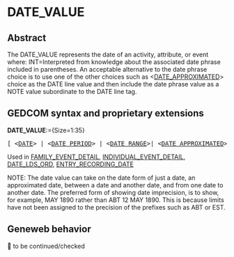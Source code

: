 ﻿<!-- licence GPL V2, cf https://github.com/TitiFix/geneweb -->
# DATE_VALUE
## Abstract
The DATE_VALUE represents the date of an activity, attribute, or event where:
INT=Interpreted from knowledge about the associated date phrase included in parentheses.
An acceptable alternative to the date phrase choice is to use one of the other choices such as
&lt;<a href=Ged.DATE_APPROXIMATED.md>DATE_APPROXIMATED</a>&gt; choice as the DATE line value and then include the date phrase value
as a NOTE value subordinate to the DATE line tag.


## GEDCOM syntax and proprietary extensions

**DATE_VALUE**:={Size=1:35}
<pre>
[ &lt;<a href=Ged.DATE.md>DATE</a>&gt; | &lt;<a href=Ged.DATE_PERIOD.md>DATE_PERIOD</a>&gt; | &lt;<a href=Ged.DATE_RANGE.md>DATE_RANGE</a>&gt;| &lt;<a href=Ged.DATE_APPROXIMATED.md>DATE_APPROXIMATED</a>&gt; | INT &lt;<a href=Ged.DATE.md>DATE</a>&gt; (&lt;<a href=Ged.DATE_PHRASE.md>DATE_PHRASE</a>&gt;) | (&lt;<a href=Ged.DATE_PHRASE.md>DATE_PHRASE</a>&gt;) ]
</pre>
Used in <a href=Ged.FAMILY_EVENT_DETAIL.md>FAMILY_EVENT_DETAIL</a>, <a href=Ged.INDIVIDUAL_EVENT_DETAIL.md>INDIVIDUAL_EVENT_DETAIL</a>, <a href=Ged.DATE_LDS_ORD.md>DATE_LDS_ORD</a>, <a href=Ged.ENTRY_RECORDING_DATE.md>ENTRY_RECORDING_DATE</a><br />


NOTE: The date value can take on the date form of just a date, an approximated date, between a date and
another date, and from one date to another date.  The preferred form of showing date imprecision, is
to show, for example, MAY 1890 rather than ABT 12 MAY 1890.  This is because limits have not
been assigned to the precision of the prefixes such as ABT or EST.

## Geneweb behavior



🚧 to be continued/checked

